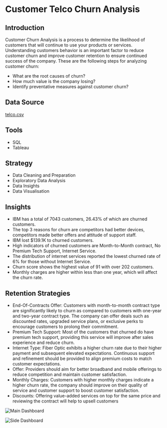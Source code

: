 # Customer Telco Churn Analysis

## Introduction

Customer Churn Analysis is a process to determine the likelihood of customers that will continue to use your products or services. Understanding customers behavior is an important factor to reduce customer churn and improve customer retention to ensure continued success of the company. These are the following steps for analyzing customer churn:

- What are the root causes of churn?
- How much value is the company losing?
- Identify preventative measures against customer churn?

## Data Source
[telco.csv](https://github.com/user-attachments/files/16201296/telco.csv)



## Tools
- SQL
- Tableau


## Strategy
- Data Cleaning and Preparation
- Exploratory Data Analysis
- Data Insights
- Data Visualisation


## Insights
- IBM has a total of 7043 customers, 26.43% of which are churned customers.
- The top 3 reasons for churn are competitors had better devices, competitors made better offers and attitude of support staff.
- IBM lost $139.1K to churned customers.
- High indicators of churned customers are Month-to-Month contract, No Premium Tech Support, Internet Service.
- The distribution of internet services reported the lowest churned rate of 6% for those without Internet Service.
- Churn score shows the highest value of 91 with over 202 customers.
- Monthly charges are higher within less than one year, which will affect the churn rate.


## Retention Strategies
- End-Of-Contracts Offer: Customers with month-to-month contract type are significantly likely to churn as compared to customers with one-year and two-year contract type. The company can offer deals such as discounted rates, upgraded service plans, or exclusive perks to encourage customers to prolong their commitment.
- Premium Tech Support: Most of the customers that churned do have premium tech support, providing this service will improve after sales experience and reduce churn.
- Internet Type: Fiber Optic exhibits a higher churn rate due to their higher payment and subsequent elevated expectations. Continuous support and refinement should be provided to align premium costs to match customer expectations.
- Offer: Providers should aim for better broadband and mobile offerings to reduce competition and maintain customer satisfaction.
- Monthly Charges: Customers with higher monthly charges indicate a higher churn rate, the company should improve on their quality of service and customer support to boost customer satisfaction.
- Discounts: Offering value-added services on top for the same price and reviewing the contract will help to upsell customers


![Main Dashboard](https://github.com/MarcSM98/Telco_Customer_Churn/assets/174916195/f5ef0544-d259-481b-b255-c7e82c8bfe5b)

![Side Dashboard](https://github.com/MarcSM98/Telco_Customer_Churn/assets/174916195/c05cfd33-1618-497c-bc38-0d038a42b418)
